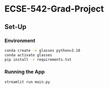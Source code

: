 # ECSE-542-Grad-Project

## Set-Up

### Environment
```bash
conda create -n glasses python=3.10
conda activate glasses
pip install -r requirements.txt
```

### Running the App
```bash
streamlit run main.py
```
